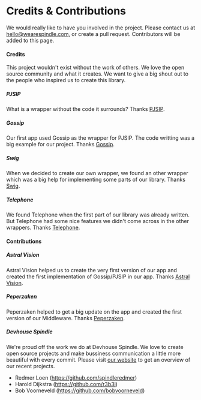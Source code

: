 Credits & Contributions
=======================

We would really like to have you involved in the project. Please contact us at hello@wearespindle.com, or create a pull request. Contributors will be added to this page.

#### Credits

This project wouldn't exist without the work of others. We love the open source community and what it creates. We want to give a big shout out to the people who inspired us to create this library.

##### PJSIP

What is a wrapper without the code it surrounds? Thanks [PJSIP](http://www.pjsip.org/).

##### Gossip

Our first app used Gossip as the wrapper for PJSIP. The code writting was a big example for our project. Thanks [Gossip](https://github.com/chakrit/gossip).

##### Swig

When we decided to create our own wrapper, we found an other wrapper which was a big help for implementing some parts of our library. Thanks [Swig](https://github.com/petester42/swig).

##### Telephone

We found Telephone when the first part of our library was already written. But Telephone had some nice features we didn't come across in the other wrappers. Thanks [Telephone](https://github.com/eofster/Telephone).

#### Contributions

##### Astral Vision

Astral Vision helped us to create the very first version of our app and created the first implementation of Gossip/PJSIP in our app. Thanks [Astral Vision](http://astralvision.nl/).

##### Peperzaken

Peperzaken helped to get a big update on the app and created the first version of our Middleware. Thanks [Peperzaken](https://www.peperzaken.com/).

##### Devhouse Spindle

We're proud off the work we do at Devhouse Spindle. We love to create open source projects and make bussiness communication a little more beautiful with every commit. Please visit [our website](https://wearespindle.com) to get an overview of our recent projects.

- Redmer Loen (https://github.com/spindleredmer)
- Harold Dijkstra (https://github.com/r3b3l)
- Bob Voorneveld (https://github.com/bobvoorneveld)

